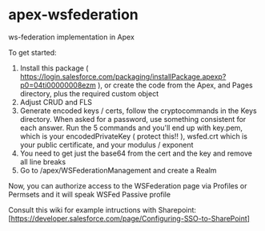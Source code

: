 apex-wsfederation
=================

ws-federation implementation in Apex

To get started:

1. Install this package ( https://login.salesforce.com/packaging/installPackage.apexp?p0=04ti00000008ezm ), or create the code from the Apex, and Pages directory, plus the required custom object 
2. Adjust CRUD and FLS 
3. Generate encoded keys / certs, follow the cryptocommands in the Keys directory.   When asked for a password, use something consistent for each answer.   Run the 5 commands and you'll end up with key.pem, which is your encodedPrivateKey ( protect this!! ), wsfed.crt which is your public certificate, and your modulus / exponent
4. You need to get just the base64 from the cert and the key and remove all line breaks
5. Go to /apex/WSFederationManagement and create a Realm

Now, you can authorize access to the WSFederation page via Profiles or Permsets and it will speak WSFed Passive profile

Consult this wiki for example intructions with Sharepoint: [https://developer.salesforce.com/page/Configuring-SSO-to-SharePoint]
